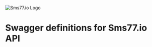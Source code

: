 ![](https://www.sms77.io/wp-content/uploads/2019/07/sms77-Logo-400x79.png "Sms77.io Logo")
# Swagger definitions for Sms77.io API